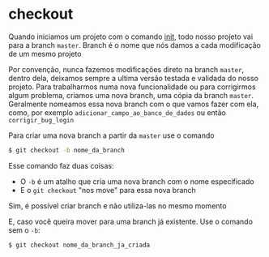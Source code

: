 # checkout

Quando iniciamos um projeto com o comando [init](content/pt-br/init.md), todo nosso projeto vai para a branch `master`. Branch é o nome que nós damos a cada modificação de um mesmo projeto

Por convenção, nunca fazemos modificações direto na branch `master`, dentro dela, deixamos sempre a ultima versão testada e validada do nosso projeto. Para trabalharmos numa nova funcionalidade ou para corrigirmos algum problema, criamos uma nova branch, uma cópia da branch `master`. Geralmente nomeamos essa nova branch com o que vamos fazer com ela, como, por exemplo `adicionar_campo_ao_banco_de_dados` ou então `corrigir_bug_login`

Para criar uma nova branch a partir da `master` use o comando

```bash
$ git checkout -b nome_da_branch
```

Esse comando faz duas coisas:

- O `-b` é um atalho que cria uma nova branch com o nome especificado
- E o `git checkout` "nos move" para essa nova branch

Sim, é possível criar branch e não utiliza-las no mesmo momento

E, caso você queira mover para uma branch já existente. Use o comando sem o `-b`:

```bash
$ git checkout nome_da_branch_ja_criada
```
